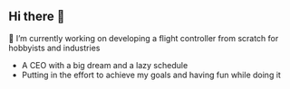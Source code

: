 ## Hi there 👋
🔭 I’m currently working on developing a flight controller from scratch for hobbyists and industries
- A CEO with a big dream and a lazy schedule
- Putting in the effort to achieve my goals and having fun while doing it


<!--
**Geomorph2-0/Geomorph2-0** is a ✨ _special_ ✨ repository because its `README.md` (this file) appears on your GitHub profile.

Here are some ideas to get you started:

- 🔭 I’m currently working on ...
- 🌱 I’m currently learning ...
- 👯 I’m looking to collaborate on ...
- 🤔 I’m looking for help with ...
- 💬 Ask me about ...
- 📫 How to reach me: ...
- 😄 Pronouns: ...
- ⚡ Fun fact: ...
-->
